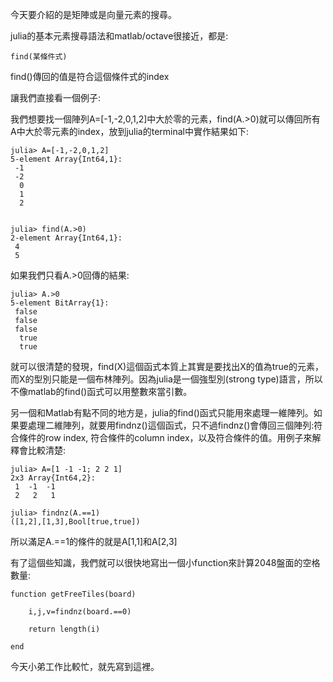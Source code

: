 今天要介紹的是矩陣或是向量元素的搜尋。

julia的基本元素搜尋語法和matlab/octave很接近，都是:

```
find(某條件式)
```
find()傳回的值是符合這個條件式的index

讓我們直接看一個例子:

我們想要找一個陣列A=[-1,-2,0,1,2]中大於零的元素，find(A.>0)就可以傳回所有A中大於零元素的index，放到julia的terminal中實作結果如下:
```
julia> A=[-1,-2,0,1,2]
5-element Array{Int64,1}:
 -1
 -2
  0
  1
  2


julia> find(A.>0)
2-element Array{Int64,1}:
 4
 5

```
如果我們只看A.>0回傳的結果:

```
julia> A.>0
5-element BitArray{1}:
 false
 false
 false
  true
  true
```
就可以很清楚的發現，find(X)這個函式本質上其實是要找出X的值為true的元素，而X的型別只能是一個布林陣列。因為julia是一個強型別(strong type)語言，所以不像matlab的find()函式可以用整數來當引數。

另一個和Matlab有點不同的地方是，julia的find()函式只能用來處理一維陣列。如果要處理二維陣列，就要用findnz()這個函式，只不過findnz()會傳回三個陣列:符合條件的row index, 符合條件的column index，以及符合條件的值。用例子來解釋會比較清楚:


```
julia> A=[1 -1 -1; 2 2 1]
2x3 Array{Int64,2}:
 1  -1  -1
 2   2   1

julia> findnz(A.==1)
([1,2],[1,3],Bool[true,true])

```

所以滿足A.==1的條件的就是A[1,1]和A[2,3]

有了這個些知識，我們就可以很快地寫出一個小function來計算2048盤面的空格數量:

```
function getFreeTiles(board)

	i,j,v=findnz(board.==0)

	return length(i)

end
```

今天小弟工作比較忙，就先寫到這裡。


